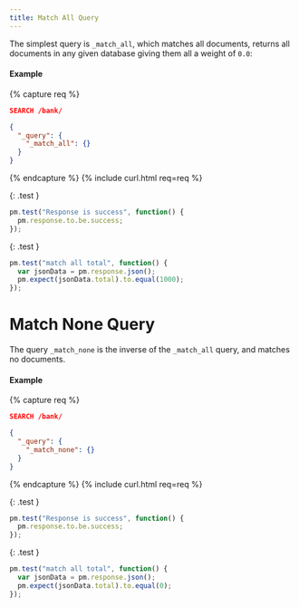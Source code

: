 ```yaml
---
title: Match All Query
---
```


The simplest query is `_match_all`, which matches all documents, returns all
documents in any given database giving them all a weight of `0.0`:

#### Example

{% capture req %}

```json
SEARCH /bank/

{
  "_query": {
    "_match_all": {}
  }
}
```
{% endcapture %}
{% include curl.html req=req %}

{: .test }

```js
pm.test("Response is success", function() {
  pm.response.to.be.success;
});
```

{: .test }

```js
pm.test("match all total", function() {
  var jsonData = pm.response.json();
  pm.expect(jsonData.total).to.equal(1000);
});
```

# Match None Query

The query `_match_none` is the inverse of the `_match_all` query, and matches
no documents.

#### Example

{% capture req %}

```json
SEARCH /bank/

{
  "_query": {
    "_match_none": {}
  }
}
```
{% endcapture %}
{% include curl.html req=req %}

{: .test }

```js
pm.test("Response is success", function() {
  pm.response.to.be.success;
});
```

{: .test }

```js
pm.test("match all total", function() {
  var jsonData = pm.response.json();
  pm.expect(jsonData.total).to.equal(0);
});
```
